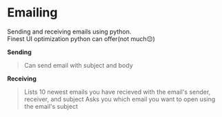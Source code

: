 # Emailing
Sending and receiving emails using python. 
<br>Finest UI optimization python can offer(not much😔)


**Sending**
>Can send email with subject and body

**Receiving**

>Lists 10 newest emails you have recieved with the email's sender, receiver, and subject
>Asks you which email you want to open using the email's subject


